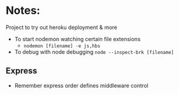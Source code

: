 # Notes:

Project to try out heroku deployment & more

- To start nodemon watching certain file extensions
    - `nodemon [filename] -e js,hbs`
- To debug with node debugging `node --inspect-brk [filename]`

## Express
- Remember express order defines middleware control